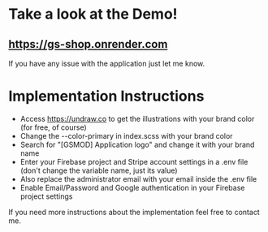 # Take a look at the Demo!

## https://gs-shop.onrender.com

If you have any issue with the application just let me know.

# Implementation Instructions

- Access https://undraw.co to get the illustrations with your brand color (for free, of course)
- Change the --color-primary in index.scss with your brand color
- Search for "[GSMOD] Application logo" and change it with your brand name
- Enter your Firebase project and Stripe account settings in a .env file (don't change the variable name, just its value)
- Also replace the administrator email with your email inside the .env file
- Enable Email/Password and Google authentication in your Firebase project settings

If you need more instructions about the implementation feel free to contact me.
